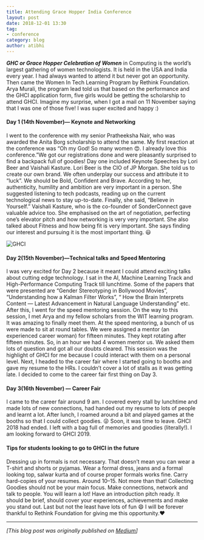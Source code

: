 ```yaml
---
title: Attending Grace Hopper India Conference
layout: post
date: 2018-12-01 13:30
tag:
- conference
category: blog
author: atibhi
---
```


***GHC or Grace Hopper Celebration of Women*** in Computing is the world’s largest gathering of women technologists. It is held in the USA and India every year.
I had always wanted to attend it but never got an opportunity. Then came the Women In Tech Learning Program by Rethink Foundation. Arya Murali, the program lead told us that based on the performance and the GHCI application form, five girls would be getting the scholarship to attend GHCI.
Imagine my surprise, when I got a mail on 11 November saying that I was one of those five! I was super excited and happy :)

#### Day 1 (14th November)— Keynote and Networking
I went to the conference with my senior Pratheeksha Nair, who was awarded the Anita Borg scholarship to attend the same. My first reaction at the conference was “Oh my God! So many women 😍. I already love this conference.”We got our registrations done and were pleasantly surprised to find a backpack full of goodies!
Day one included Keynote Speeches by Lori Beer and Vaishali Kasture.
Lori Beer is the CIO of JP Morgan. She told us to create our own brand. We often underplay our success and attribute it to “luck”. We should be Bold, Confident and Brave. According to her, authenticity, humility and ambition are very important in a person. She suggested listening to tech podcasts, reading up on the current technological news to stay up-to-date. Finally, she said, “Believe in Yourself.”
Vaishali Kasture, who is the co-founder of SonderConnect gave valuable advice too. She emphasised on the art of negotiation, perfecting one’s elevator pitch and how networking is very very important. She also talked about Fitness and how being fit is very important. She says finding our interest and pursuing it is the most important thing. 😃

![GHCI](https://asquare14.github.io/assets/images/ghc.jpeg)
#### Day 2(15th November)—Technical talks and Speed Mentoring
I was very excited for Day 2 because it meant I could attend exciting talks about cutting edge technology. I sat in the AI, Machine Learning Track and High-Performance Computing Track till lunchtime. Some of the papers that were presented are “Gender Stereotyping in Bollywood Movies”, “Understanding how a Kalman Filter Works”, “ How the Brain Interprets Content — Latest Advancement in Natural Language Understanding” etc.
After this, I went for the speed mentoring session. On the way to this session, I met Arya and my fellow scholars from the WIT learning program. It was amazing to finally meet them.
At the speed mentoring, a bunch of us were made to sit at round tables. We were assigned a mentor (an experienced career woman) for fifteen minutes. They kept rotating after fifteen minutes. So, in an hour we had 4 women mentor us. We asked them lots of question and got all our doubts cleared. This session was the highlight of GHCI for me because I could interact with them on a personal level.
Next, I headed to the career fair where I started going to booths and gave my resume to the HRs. I couldn’t cover a lot of stalls as it was getting late. I decided to come to the career fair first thing on Day 3.
#### Day 3(16th November) — Career Fair
I came to the career fair around 9 am. I covered every stall by lunchtime and made lots of new connections, had handed out my resume to lots of people and learnt a lot. After lunch, I roamed around a bit and played games at the booths so that I could collect goodies. 😜
Soon, it was time to leave. GHCI 2018 had ended. I left with a bag full of memories and goodies (literally!). I am looking forward to GHCI 2019.

#### Tips for students looking to go to GHCI in the future
Dressing up in formals is not necessary. That doesn’t mean you can wear a T-shirt and shorts or pyjamas. Wear a formal dress, jeans and a formal looking top, salwar kurta and of course proper formals works fine.
Carry hard-copies of your resumes. Around 10–15. Not more than that!
Collecting Goodies should not be your main focus. Make connections, network and talk to people. You will learn a lot!
Have an introduction pitch ready. It should be brief, should cover your experiences, achievements and make you stand out.
Last but not the least have lots of fun 😄
I will be forever thankful to Rethink Foundation for giving me this opportunity.❤️

----

*[This blog post was originally published on [Medium](https://medium.com/@atibhiagrawal/my-experience-at-ghci-2018-9e51172b8c1)]*